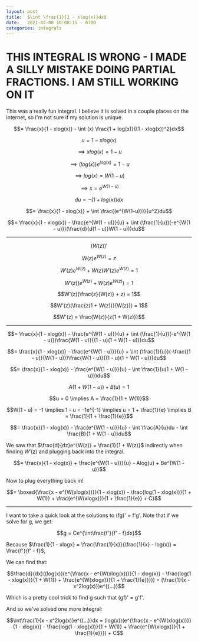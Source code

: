 ```yaml
---
layout: post
title:  $\int \frac{1}{1 - xlog(x)}dx$
date:   2021-02-08 10:08:15 - 0700
categories: integrals
---
```


<script type="text/x-mathjax-config">
MathJax.Hub.Config({
  tex2jax: {
    inlineMath: [['$','$'], ['\\(','\\)']],
    processEscapes: true
  }
});
</script>

<script src="https://cdnjs.cloudflare.com/ajax/libs/mathjax/2.7.0/MathJax.js?config=TeX-AMS-MML_HTMLorMML" type="text/javascript"></script>

# THIS INTEGRAL IS WRONG - I MADE A SILLY MISTAKE DOING PARTIAL FRACTIONS. I AM STILL WORKING ON IT

This was a really fun integral. I believe it is solved in a couple places on the internet, so I'm not sure if my solution is unique. 

$$= \frac{x}{1 - xlog(x)} - \int (x) \frac{1 + log(x)}{(1 - xlog(x))^2}dx$$

$$u = 1 - xlog(x)$$

$$\implies xlog(x) = 1 - u$$

$$\implies (log(x))e^{log(x)} = 1 - u$$

$$\implies log(x) = W(1 - u)$$

$$\implies x = e^{W(1 - u)}$$

$$du = -(1 + log(x))dx$$

$$= \frac{x}{1 - xlog(x)} + \int \frac{(e^{W(1-u)})}{u^2}du$$

$$= \frac{x}{1 - xlog(x)} - \frac{e^{W(1 - u)}}{u} + \int (\frac{1}{u})(-e^{W(1 - u)})(\frac{d}{d(1 - u)}W(1 - u)))du$$

***
$$(W(z))'$$

$$W(z)e^{W(z)} = z$$

$$W'(z)e^{W(z)} + W(z)W'(z)e^{W(z)} = 1$$

$$W'(z)(e^{W(z)} + W(z)e^{W(z)}) = 1$$

$$W'(z)(\frac{z}{W(z)} + z) = 1$$

$$W'(z)(\frac{z(1 + W(z))}{W(z)}) = 1$$

$$W'(z) = \frac{W(z)}{z(1 + W(z))}$$

***

$$= \frac{x}{1 - xlog(x)} - \frac{e^{W(1 - u)}}{u} + \int (\frac{1}{u})(-e^{W(1 - u)})\frac{W(1 - u)}{(1 - u)(1 + W(1 - u)})du$$


$$= \frac{x}{1 - xlog(x)} - \frac{e^{W(1 - u)}}{u} + \int (\frac{1}{u})(-\frac{(1 - u)}{W(1 - u)})\frac{W(1 - u)}{(1 - u)(1 + W(1 - u)})du$$

$$= \frac{x}{1 - xlog(x)} - \frac{e^{W(1 - u)}}{u} - \int \frac{1}{u(1 + W(1 - u)})du$$

$$A(1 + W(1 - u)) + B(u) = 1$$

$$u = 0 \implies A = \frac{1}{1 + W(1)}$$

$$W(1 - u) = -1 \implies 1 - u = -1e^{-1} \implies u = 1 + \frac{1}{e} \implies B = \frac{1}{1 + \frac{1}{e}}$$

$$= \frac{x}{1 - xlog(x)} - \frac{e^{W(1 - u)}}{u} - \int \frac{A}{u}du - \int \frac{B}{1 + W(1 - u)}du$$

We saw that $\frac{d}{dz}e^{W(z)} = \frac{1}{1 + W(z)}$ indirectly when finding $W'(z)$ and plugging back into the integral.

$$= \frac{x}{1 - xlog(x)} + \frac{e^{W(1 - u)}}{u} - Alog(u) + Be^{W(1 - u)}$$

Now to plug everything back in!

$$= \boxed{\frac{x - e^{W(xlog(x))}}{1 - xlog(x)} - \frac{log(1 - xlog(x))}{1 + W(1)} + \frac{e^{W(xlogx)}}{1 + \frac{1}{e}} + C}$$

***

I want to take a quick look at the solutions to (fg)' = f'g'. Note that if we solve for g, we get:

$$g = Ce^{\int\frac{f'}{f' - f}dx}$$

Because $\frac{1}{1 - xlogx} = \frac{\frac{1}{x}}{\frac{1}{x} - log(x)} = \frac{f'}{f' - f}$,

We can find that:

$$\frac{d}{dx}((log(x))(e^{\frac{x - e^{W(xlog(x))}}{1 - xlog(x)} - \frac{log(1 - xlog(x))}{1 + W(1)} + \frac{e^{W(xlogx)}}{1 + \frac{1}{e}}})) = (\frac{1}{x - x^2log(x)})e^{(...)}$$

Which is a pretty cool trick to find g such that (gf)' = g'f'.

And so we've solved one more integral:

$$\int\frac{1}{x - x^2log(x)}e^{(...)}dx = (log(x))(e^{\frac{x - e^{W(xlog(x))}}{1 - xlog(x)} - \frac{log(1 - xlog(x))}{1 + W(1)} + \frac{e^{W(xlogx)}}{1 + \frac{1}{e}}}) + C$$


















